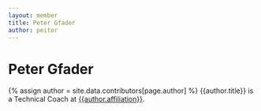 ```yaml
---
layout: member
title: Peter Gfader
author: peitor
---
```


# Peter Gfader
{% assign author = site.data.contributors[page.author] %}
{{author.title}} is a Technical Coach at [{{author.affiliation}}]({{author.url}}).